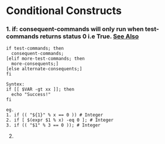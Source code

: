 # Conditional Constructs

### 1. if: **consequent-commands** will only run when **test-commands** returns status **0** i.e **True**. [See Also](https://github.com/cyberqurious/Hash4Bash/blob/main/Theory/BasicInsight000.md)
  
```
if test-commands; then
  consequent-commands;
[elif more-test-commands; then
  more-consequents;]
[else alternate-consequents;]
fi
```

```
Syntex:
if [[ $VAR -gt xx ]]; then
  echo "Success!"
fi
```

```
eg. 
1. if (( "${1}" % x == 0 )) # Integer
2. if [ $(expr $1 % x) -eq 0 ]; # Integer
3. if (( "$1" % 3 == 0 )); # Integer

```

2. 



